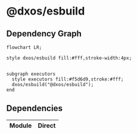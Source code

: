 # @dxos/esbuild



## Dependency Graph

```mermaid
flowchart LR;

style dxos/esbuild fill:#fff,stroke-width:4px;


subgraph executors
  style executors fill:#f5d6d9,stroke:#fff;
  dxos/esbuild("@dxos/esbuild");
end

```

## Dependencies

| Module | Direct |
|---|---|
